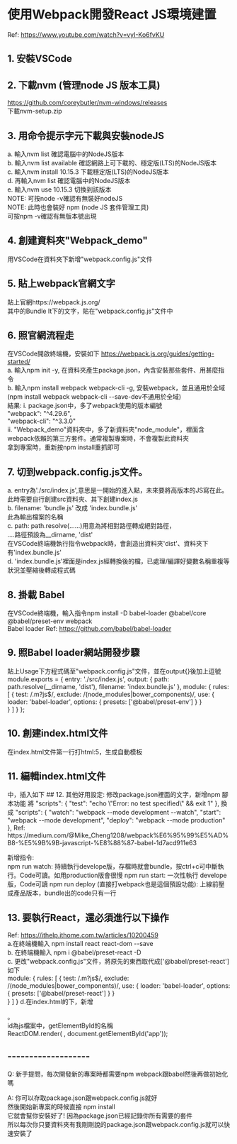 # 使用Webpack開發React JS環境建置


Ref: https://www.youtube.com/watch?v=vyI-Ko6fvKU

## 1. 安裝VSCode
## 2. 下載nvm (管理node JS 版本工具)
  https://github.com/coreybutler/nvm-windows/releases  
  下載nvm-setup.zip
## 3. 用命令提示字元下載與安裝nodeJS  
   a. 輸入nvm list 確認電腦中的NodeJS版本  
   b. 輸入nvm list available 確認網路上可下載的、穩定版(LTS)的NodeJS版本  
   c. 輸入nvm install 10.15.3 下載穩定版(LTS)的NodeJS版本  
   d. 再輸入nvm list 確認電腦中的NodeJS版本  
   e. 輸入nvm use 10.15.3 切換到該版本  
   NOTE: 可按node -v確認有無裝好nodeJS  
   NOTE: 此時也會裝好 npm (node JS 套件管理工具)  
         可按npm -v確認有無版本號出現  
## 4. 創建資料夾"Webpack_demo"  
  用VSCode在資料夾下新增"webpack.config.js"文件  
## 5. 貼上webpack官網文字
   貼上官網https://webpack.js.org/  
   其中的Bundle It下的文字，貼在"webpack.config.js"文件中  
## 6. 照官網流程走
   在VSCode開啟終端機，安裝如下 https://webpack.js.org/guides/getting-started/  
   a. 輸入npm init -y, 在資料夾產生package.json，內含安裝那些套件、用甚麼指令  
   b. 輸入npm install webpack webpack-cli -g, 安裝webpack，並且通用於全域 (npm install webpack webpack-cli --save-dev不通用於全域)  
    結果: i. package.json中，多了webpack使用的版本編號  
            "webpack": "^4.29.6",  
            "webpack-cli": "^3.3.0"   
          ii. "Webpack_demo"資料夾中，多了新資料夾"node_module"，裡面含webpack依賴的第三方套件。通常複製專案時，不會複製此資料夾  
              拿到專案時，重新按npm install重抓即可  
## 7. 切到webpack.config.js文件。
   a. entry為'./src/index.js',意思是一開始的進入點，未來要將高版本的JS寫在此。  
      此時需要自行創建src資料夾、其下創建index.js  
   b. filename: 'bundle.js'  改成 'index.bundle.js'  
      此為輸出檔案的名稱  
   c. path: path.resolve(......)用意為將相對路徑轉成絕對路徑，  
      ....路徑預設為__dirname, 'dist'  
      在VSCode終端機執行指令webpack時，會創造出資料夾'dist'、資料夾下有'index.bundle.js'  
   d. 'index.bundle.js'裡面是index.js經轉換後的檔，已處理/編譯好變數名稱重複等狀況並壓縮後轉成程式碼  
   
## 8. 掛載 Babel
   在VSCode終端機，輸入指令npm install -D babel-loader @babel/core @babel/preset-env webpack  
   Babel loader Ref: https://github.com/babel/babel-loader  
## 9. 照Babel loader網站開發步驟
   貼上Usage下方程式碼至"webpack.config.js"文件，並在output{}後加上逗號  
         module.exports = {
              entry: './src/index.js',
              output: {
                path: path.resolve(__dirname, 'dist'),
                filename: 'index.bundle.js'
              },
              module: {
                rules: [
                         {
                          test: /\.m?js$/,
                          exclude: /(node_modules|bower_components)/,
                          use: {
                                 loader: 'babel-loader',
                                 options: {
                                        presets: ['@babel/preset-env']
                                          }
                               }   
                          }
                        ]
                       }
            };

## 10. 創建index.html文件
   在index.html文件第一行打html:5，生成自動模板  
## 11. 編輯index.html文件
   <body></body>中，插入如下  
    <script src="./dist/index.bundle.js"></script>  
## 12. 其他好用設定: 
   修改package.json裡面的文字，新增npm 腳本功能  
    將  
    "scripts": {
      "test": "echo \"Error: no test specified\" && exit 1" 
    },  
    換成  
    "scripts": {  
      "watch": "webpack --mode development --watch",
      "start": "webpack --mode development",
      "deploy": "webpack --mode production"
    },
      Ref: https://medium.com/@Mike_Cheng1208/webpack%E6%95%99%E5%AD%B8-%E5%9B%9B-javascript-%E8%88%87-babel-1d7acd911e63

   新增指令:   
    npm run watch: 持續執行develope版，存檔時就會bundle，按ctrl+c可中斷執行。Code可讀。如用production版會很慢
    npm run start: 一次性執行 develope版，Code可讀
    npm run deploy (直接打webpack也是這個預設功能): 上線前壓成產品版本，bundle出的code只有一行
    
## 13. 要執行React，還必須進行以下操作  
   Ref: https://ithelp.ithome.com.tw/articles/10200459  
   a.在終端機輸入 npm install react react-dom --save    
   b. 在終端機輸入 npm i @babel/preset-react -D  
   c. 更改"webpack.config.js"文件，將原先的東西取代成['@babel/preset-react']如下    
    module: {
    rules: [
             {
              test: /\.m?js$/,
              exclude: /(node_modules|bower_components)/,
              use: {
                     loader: 'babel-loader',
                     options: { presets: ['@babel/preset-react'] }
                   }   
              }
            ]
           }
    d.在index.html的<body>下，新增<main id="app"></main>。  
      id為js檔案中，getElementById的名稱  
      ReactDOM.render(
      <Parent />,
      document.getElementById('app'));
  
## -------------------


Q:
新手提問，每次開發新的專案時都需要npm webpack跟babel然後再做初始化嗎  


A:
你可以存取package.json跟webpack.config.js就好  
然後開始新專案的時候直接 npm install  
它就會幫你安裝好了! 因為package.json已經記錄你所有需要的套件  
所以每次你只要資料夾有我剛剛說的package.json跟webpack.config.js就可以快速安裝了  



